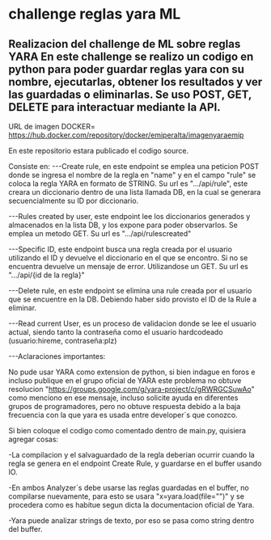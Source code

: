 # challenge reglas yara ML
Realizacion del challenge de ML sobre reglas YARA
En este challenge se realizo un codigo en python para poder guardar reglas yara con su nombre, ejecutarlas, obtener los resultados y ver las guardadas o eliminarlas.
Se uso POST, GET, DELETE para interactuar mediante la API.
--------------------------------------------------------------------------------------------------------------------------------------------------------------------

URL de imagen DOCKER= https://hub.docker.com/repository/docker/emiperalta/imagenyaraemip

En este repositorio estara publicado el codigo source.

Consiste en:
---Create rule, en este endpoint se emplea una peticion POST donde se ingresa el nombre de la regla en "name" y en el campo "rule" se coloca la regla YARA en formato de STRING. Su url es ".../api/rule", este creara un diccionario dentro de una lista llamada DB, en la cual se generara secuencialmente su ID por diccionario.

---Rules created by user, este endpoint lee los diccionarios generados y almacenados en la lista DB, y los expone para poder observarlos. Se emplea un metodo GET. Su url es ".../api/rulescreated"

---Specific ID, este endpoint busca una regla creada por el usuario utilizando el ID y devuelve el diccionario en el que se encontro. Si no se encuentra devuelve un mensaje de error. Utilizandose un GET. Su url es ".../api/{id de la regla}"

---Delete rule, en este endpoint se elimina una rule creada por el usuario que se encuentre en la DB. Debiendo haber sido provisto el ID de la Rule a eliminar.

---Read current User, es un proceso de validacion donde se lee el usuario actual, siendo tanto la contraseña como el usuario hardcodeado (usuario:hireme, contraseña:plz)

---Aclaraciones importantes:

No pude usar YARA como extension de python, si bien indague en foros e incluso publique en el grupo oficial de YARA este problema no obtuve resolucion "https://groups.google.com/g/yara-project/c/gRWRGCSuwAo" como menciono en ese mensaje, incluso solicite ayuda en diferentes grupos de programadores, pero no obtuve respuesta debido a la baja frecuencia con la que yara es usada entre developer´s que conozco.

Si bien coloque el codigo como comentado dentro de main.py, quisiera agregar cosas:

-La compilacion y el salvaguardado de la regla deberian ocurrir cuando la regla se genera en el endpoint Create Rule, y guardarse en el buffer usando IO.

-En ambos Analyzer´s debe usarse las reglas guardadas en el buffer, no compilarse nuevamente, para esto se usara "x=yara.load(file="")" y se procedera como es habitue segun dicta la documentacion oficial de Yara.

-Yara puede analizar strings de texto, por eso se pasa como string dentro del buffer.

